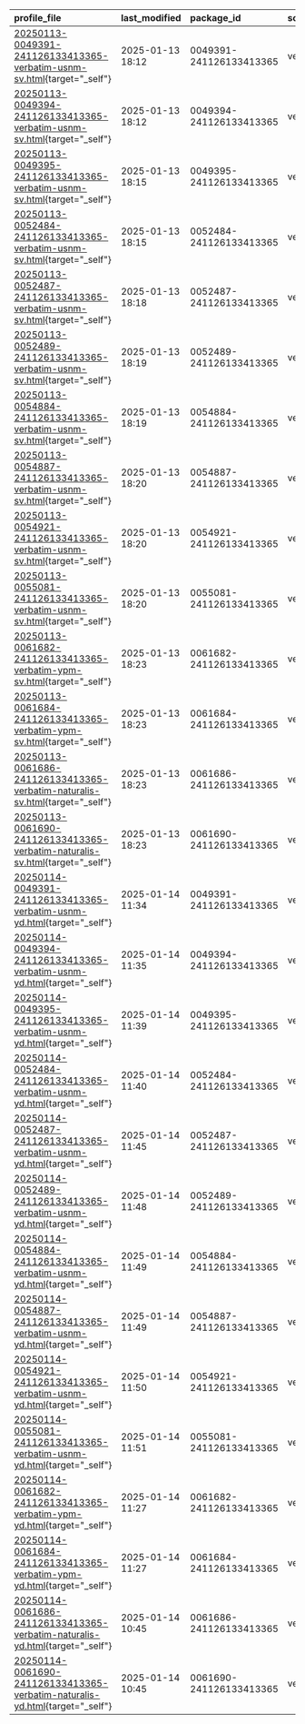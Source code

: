 | profile_file                                                                                                                                                 | last_modified    | package_id              | source_file   | institution_code   | profile_library   |
|:-------------------------------------------------------------------------------------------------------------------------------------------------------------|:-----------------|:------------------------|:--------------|:-------------------|:------------------|
| [20250113-0049391-241126133413365-verbatim-usnm-sv.html](/dataset-profiles/20250113-0049391-241126133413365-verbatim-usnm-sv.html){target="_self"}           | 2025-01-13 18:12 | 0049391-241126133413365 | verbatim.txt  | usnm               | Sweetviz          |
| [20250113-0049394-241126133413365-verbatim-usnm-sv.html](/dataset-profiles/20250113-0049394-241126133413365-verbatim-usnm-sv.html){target="_self"}           | 2025-01-13 18:12 | 0049394-241126133413365 | verbatim.txt  | usnm               | Sweetviz          |
| [20250113-0049395-241126133413365-verbatim-usnm-sv.html](/dataset-profiles/20250113-0049395-241126133413365-verbatim-usnm-sv.html){target="_self"}           | 2025-01-13 18:15 | 0049395-241126133413365 | verbatim.txt  | usnm               | Sweetviz          |
| [20250113-0052484-241126133413365-verbatim-usnm-sv.html](/dataset-profiles/20250113-0052484-241126133413365-verbatim-usnm-sv.html){target="_self"}           | 2025-01-13 18:15 | 0052484-241126133413365 | verbatim.txt  | usnm               | Sweetviz          |
| [20250113-0052487-241126133413365-verbatim-usnm-sv.html](/dataset-profiles/20250113-0052487-241126133413365-verbatim-usnm-sv.html){target="_self"}           | 2025-01-13 18:18 | 0052487-241126133413365 | verbatim.txt  | usnm               | Sweetviz          |
| [20250113-0052489-241126133413365-verbatim-usnm-sv.html](/dataset-profiles/20250113-0052489-241126133413365-verbatim-usnm-sv.html){target="_self"}           | 2025-01-13 18:19 | 0052489-241126133413365 | verbatim.txt  | usnm               | Sweetviz          |
| [20250113-0054884-241126133413365-verbatim-usnm-sv.html](/dataset-profiles/20250113-0054884-241126133413365-verbatim-usnm-sv.html){target="_self"}           | 2025-01-13 18:19 | 0054884-241126133413365 | verbatim.txt  | usnm               | Sweetviz          |
| [20250113-0054887-241126133413365-verbatim-usnm-sv.html](/dataset-profiles/20250113-0054887-241126133413365-verbatim-usnm-sv.html){target="_self"}           | 2025-01-13 18:20 | 0054887-241126133413365 | verbatim.txt  | usnm               | Sweetviz          |
| [20250113-0054921-241126133413365-verbatim-usnm-sv.html](/dataset-profiles/20250113-0054921-241126133413365-verbatim-usnm-sv.html){target="_self"}           | 2025-01-13 18:20 | 0054921-241126133413365 | verbatim.txt  | usnm               | Sweetviz          |
| [20250113-0055081-241126133413365-verbatim-usnm-sv.html](/dataset-profiles/20250113-0055081-241126133413365-verbatim-usnm-sv.html){target="_self"}           | 2025-01-13 18:20 | 0055081-241126133413365 | verbatim.txt  | usnm               | Sweetviz          |
| [20250113-0061682-241126133413365-verbatim-ypm-sv.html](/dataset-profiles/20250113-0061682-241126133413365-verbatim-ypm-sv.html){target="_self"}             | 2025-01-13 18:23 | 0061682-241126133413365 | verbatim.txt  | ypm                | Sweetviz          |
| [20250113-0061684-241126133413365-verbatim-ypm-sv.html](/dataset-profiles/20250113-0061684-241126133413365-verbatim-ypm-sv.html){target="_self"}             | 2025-01-13 18:23 | 0061684-241126133413365 | verbatim.txt  | ypm                | Sweetviz          |
| [20250113-0061686-241126133413365-verbatim-naturalis-sv.html](/dataset-profiles/20250113-0061686-241126133413365-verbatim-naturalis-sv.html){target="_self"} | 2025-01-13 18:23 | 0061686-241126133413365 | verbatim.txt  | naturalis          | Sweetviz          |
| [20250113-0061690-241126133413365-verbatim-naturalis-sv.html](/dataset-profiles/20250113-0061690-241126133413365-verbatim-naturalis-sv.html){target="_self"} | 2025-01-13 18:23 | 0061690-241126133413365 | verbatim.txt  | naturalis          | Sweetviz          |
| [20250114-0049391-241126133413365-verbatim-usnm-yd.html](/dataset-profiles/20250114-0049391-241126133413365-verbatim-usnm-yd.html){target="_self"}           | 2025-01-14 11:34 | 0049391-241126133413365 | verbatim.txt  | usnm               | YData             |
| [20250114-0049394-241126133413365-verbatim-usnm-yd.html](/dataset-profiles/20250114-0049394-241126133413365-verbatim-usnm-yd.html){target="_self"}           | 2025-01-14 11:35 | 0049394-241126133413365 | verbatim.txt  | usnm               | YData             |
| [20250114-0049395-241126133413365-verbatim-usnm-yd.html](/dataset-profiles/20250114-0049395-241126133413365-verbatim-usnm-yd.html){target="_self"}           | 2025-01-14 11:39 | 0049395-241126133413365 | verbatim.txt  | usnm               | YData             |
| [20250114-0052484-241126133413365-verbatim-usnm-yd.html](/dataset-profiles/20250114-0052484-241126133413365-verbatim-usnm-yd.html){target="_self"}           | 2025-01-14 11:40 | 0052484-241126133413365 | verbatim.txt  | usnm               | YData             |
| [20250114-0052487-241126133413365-verbatim-usnm-yd.html](/dataset-profiles/20250114-0052487-241126133413365-verbatim-usnm-yd.html){target="_self"}           | 2025-01-14 11:45 | 0052487-241126133413365 | verbatim.txt  | usnm               | YData             |
| [20250114-0052489-241126133413365-verbatim-usnm-yd.html](/dataset-profiles/20250114-0052489-241126133413365-verbatim-usnm-yd.html){target="_self"}           | 2025-01-14 11:48 | 0052489-241126133413365 | verbatim.txt  | usnm               | YData             |
| [20250114-0054884-241126133413365-verbatim-usnm-yd.html](/dataset-profiles/20250114-0054884-241126133413365-verbatim-usnm-yd.html){target="_self"}           | 2025-01-14 11:49 | 0054884-241126133413365 | verbatim.txt  | usnm               | YData             |
| [20250114-0054887-241126133413365-verbatim-usnm-yd.html](/dataset-profiles/20250114-0054887-241126133413365-verbatim-usnm-yd.html){target="_self"}           | 2025-01-14 11:49 | 0054887-241126133413365 | verbatim.txt  | usnm               | YData             |
| [20250114-0054921-241126133413365-verbatim-usnm-yd.html](/dataset-profiles/20250114-0054921-241126133413365-verbatim-usnm-yd.html){target="_self"}           | 2025-01-14 11:50 | 0054921-241126133413365 | verbatim.txt  | usnm               | YData             |
| [20250114-0055081-241126133413365-verbatim-usnm-yd.html](/dataset-profiles/20250114-0055081-241126133413365-verbatim-usnm-yd.html){target="_self"}           | 2025-01-14 11:51 | 0055081-241126133413365 | verbatim.txt  | usnm               | YData             |
| [20250114-0061682-241126133413365-verbatim-ypm-yd.html](/dataset-profiles/20250114-0061682-241126133413365-verbatim-ypm-yd.html){target="_self"}             | 2025-01-14 11:27 | 0061682-241126133413365 | verbatim.txt  | ypm                | YData             |
| [20250114-0061684-241126133413365-verbatim-ypm-yd.html](/dataset-profiles/20250114-0061684-241126133413365-verbatim-ypm-yd.html){target="_self"}             | 2025-01-14 11:27 | 0061684-241126133413365 | verbatim.txt  | ypm                | YData             |
| [20250114-0061686-241126133413365-verbatim-naturalis-yd.html](/dataset-profiles/20250114-0061686-241126133413365-verbatim-naturalis-yd.html){target="_self"} | 2025-01-14 10:45 | 0061686-241126133413365 | verbatim.txt  | naturalis          | YData             |
| [20250114-0061690-241126133413365-verbatim-naturalis-yd.html](/dataset-profiles/20250114-0061690-241126133413365-verbatim-naturalis-yd.html){target="_self"} | 2025-01-14 10:45 | 0061690-241126133413365 | verbatim.txt  | naturalis          | YData             |